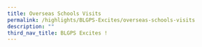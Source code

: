 ```yaml
---
title: Overseas Schools Visits
permalink: /highlights/BLGPS-Excites/overseas-schools-visits
description: ""
third_nav_title: BLGPS Excites !
---
```

